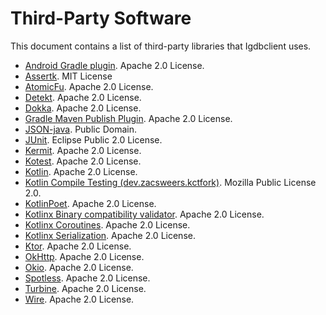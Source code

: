 # Third-Party Software

This document contains a list of third-party libraries that Igdbclient uses.

* [Android Gradle plugin](https://developer.android.com/build). Apache 2.0 License.
* [Assertk](https://github.com/willowtreeapps/assertk). MIT License 
* [AtomicFu](https://github.com/Kotlin/kotlinx.atomicfu). Apache 2.0 License.
* [Detekt](https://detekt.dev/). Apache 2.0 License.
* [Dokka](https://github.com/Kotlin/dokka). Apache 2.0 License.
* [Gradle Maven Publish Plugin](https://github.com/vanniktech/gradle-maven-publish-plugin). Apache 2.0 License. 
* [JSON-java](https://github.com/stleary/JSON-java). Public Domain.
* [JUnit](https://junit.org/junit5/). Eclipse Public 2.0 License.
* [Kermit](https://kermit.touchlab.co/). Apache 2.0 License.
* [Kotest](https://kotest.io/). Apache 2.0 License.
* [Kotlin](https://kotlinlang.org). Apache 2.0 License.
* [Kotlin Compile Testing (dev.zacsweers.kctfork)](https://github.com/ZacSweers/kotlin-compile-testing). Mozilla Public License 2.0.
* [KotlinPoet](https://square.github.io/kotlinpoet/). Apache 2.0 License.
* [Kotlinx Binary compatibility validator](https://github.com/Kotlin/binary-compatibility-validator). Apache 2.0 License.
* [Kotlinx Coroutines](https://github.com/Kotlin/kotlinx.coroutines). Apache 2.0 License.
* [Kotlinx Serialization](https://github.com/Kotlin/kotlinx.serialization). Apache 2.0 License.
* [Ktor](https://github.com/ktorio/ktor). Apache 2.0 License.
* [OkHttp](https://square.github.io/okhttp/). Apache 2.0 License.
* [Okio](https://square.github.io/okio/). Apache 2.0 License.
* [Spotless](https://github.com/diffplug/spotless). Apache 2.0 License.
* [Turbine](https://github.com/cashapp/turbine). Apache 2.0 License.
* [Wire](https://github.com/square/wire). Apache 2.0 License.
